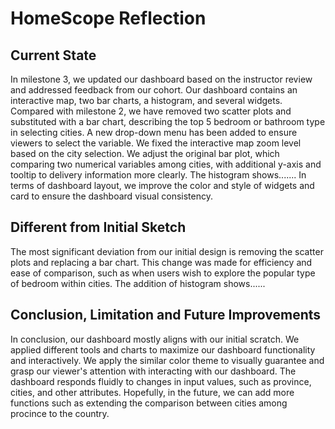 # HomeScope Reflection

## Current State

In milestone 3, we updated our dashboard based on the instructor review and addressed feedback from our cohort. Our dashboard contains an interactive map, two bar charts, a histogram, and several widgets. Compared with milestone 2, we have removed two scatter plots and substituted with a bar chart, describing the top 5 bedroom or bathroom type in selecting cities. A new drop-down menu has been added to ensure viewers to select the variable. We fixed the interactive map zoom level based on the city selection. We adjust the original bar plot, which comparing two numerical variables among cities, with additional y-axis and tooltip to delivery information more clearly. The histogram shows....... In terms of dashboard layout, we improve the color and style of widgets and card to ensure the dashboard visual consistency. 

## Different from Initial Sketch

The most significant deviation from our initial design is removing the scatter plots and replacing a bar chart. This change was made for efficiency and ease of comparison, such as when users wish to explore the popular type of bedroom within cities. The addition of histogram shows......


## Conclusion, Limitation and Future Improvements

In conclusion, our dashboard mostly aligns with our initial scratch. We applied different tools and charts to maximize our dashboard functionality and interactively. We apply the similar color theme to visually guarantee and grasp our viewer's attention with interacting with our dashboard. The dashboard responds fluidly to changes in input values, such as province, cities, and other attributes. Hopefully, in the future, we can add more functions such as extending the comparison between cities among procince to the country. 
